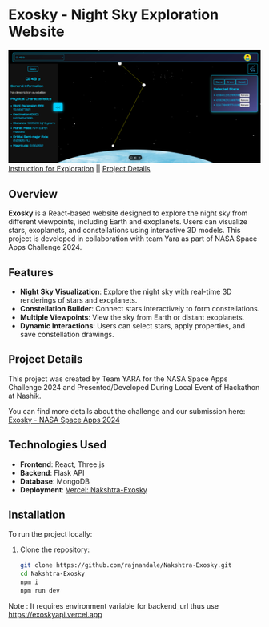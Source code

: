 # Exosky - Night Sky Exploration Website

![Website Preview](./Demo/Home.png)
[Instruction for Exploration](./Demo/EXOSKY_DEMO.pdf)
|| [Project Details](./Demo/ExoskyDetails.pdf)

## Overview

**Exosky** is a React-based website designed to explore the night sky from different viewpoints, including Earth and exoplanets. Users can visualize stars, exoplanets, and constellations using interactive 3D models. This project is developed in collaboration with team Yara as part of NASA Space Apps Challenge 2024.

## Features

- **Night Sky Visualization**: Explore the night sky with real-time 3D renderings of stars and exoplanets.
- **Constellation Builder**: Connect stars interactively to form constellations.
- **Multiple Viewpoints**: View the sky from Earth or distant exoplanets.
- **Dynamic Interactions**: Users can select stars, apply properties, and save constellation drawings.

## Project Details

This project was created by Team YARA for the NASA Space Apps Challenge 2024 and Presented/Developed During Local Event of Hackathon at Nashik.

You can find more details about the challenge and our submission here:
[Exosky - NASA Space Apps 2024](https://www.spaceappschallenge.org/nasa-space-apps-2024/find-a-team/yara/?tab=project)

## Technologies Used

- **Frontend**: React, Three.js
- **Backend**: Flask API
- **Database**: MongoDB
- **Deployment**: [Vercel: Nakshtra-Exosky](https://nakshtra-exosky.vercel.app)

## Installation

To run the project locally:

1. Clone the repository:
   ```bash
   git clone https://github.com/rajnandale/Nakshtra-Exosky.git
   cd Nakshtra-Exosky
   npm i
   npm run dev
  Note : It requires environment variable for backend_url thus use https://exoskyapi.vercel.app
